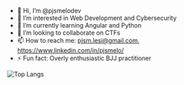 - 👋 Hi, I’m @pjsmelodev
- 👀 I’m interested in Web Development and Cybersecurity
- 🌱 I’m currently learning Angular and Python
- 💞️ I’m looking to collaborate on CTFs
- 📫 How to reach me: pjsm.lesi@gmail.com, https://www.linkedin.com/in/pjsmelo/
- ⚡ Fun fact: Overly enthusiastic BJJ practitioner 

![Top Langs](https://github-readme-stats.vercel.app/api/top-langs/?username=pjsmelodev&layout=compact)

<!---
pjsmelodev/pjsmelodev is a ✨ special ✨ repository because its `README.md` (this file) appears on your GitHub profile.
You can click the Preview link to take a look at your changes.
--->

